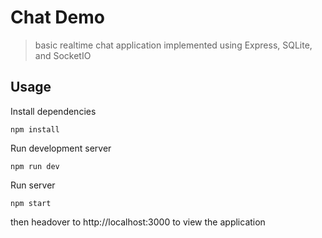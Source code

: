 # Chat Demo

> basic realtime chat application implemented using Express, SQLite, and SocketIO

## Usage
Install dependencies
```
npm install
```

Run development server
```
npm run dev
```

Run server
```
npm start
```

then headover to http://localhost:3000 to view the application